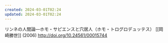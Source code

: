 ```yaml
---
created: 2024-03-01T02:24
updated: 2024-03-01T02:24
---
```


リンネの人間論—ホモ・サピエンスと穴居人（ホモ・トログロデュッテス）
[[岡崎勝世]] (2006)
http://doi.org/10.24561/00015744